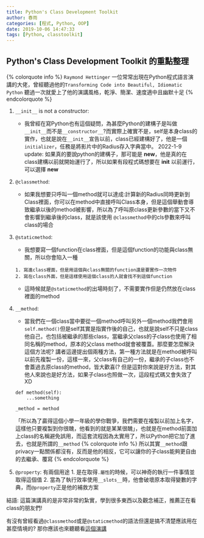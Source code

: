 ```yaml
---
title: Python's Class Development Toolkit 
author: 春雨
categories: [程式, Python, OOP]
date: 2019-10-06 14:47:33
tags: [Python, classtoolkit]
---
```


## Python's Class Development Toolkit 的重點整理

{% colorquote info %}
`Raymond Hettinger` 一位常常出現在Python程式語言演講的大佬，曾經聽過他的`Transforming Code into Beautiful, Idiomatic Python` 聽過一次就愛上了他的演講風格，乾淨、簡潔、速度適中且幽默十足
{% endcolorquote %}

1. `__init__` is not a constructor:
    - 我曾經在寫Python也有這個疑問，為甚麼Python的建構子是叫做`__init__`而不是`__constructor__`?而實際上確實不是，self是本身class的實作，也就是說在`__init__`宣告以前，class已經建構好了，他是一個`initializer`，任務是將影片中的Radius存入字典當中。
    2022-1-9 update:
    如果真的要說python的建構子，那可能是 __new__，他是真的在class建構以前就開始運行了，所以如果有段程式碼想要在 __init__ 以前運行，可以選擇 __new__

2. `@classmethod`:
    - 如果我想要只呼叫一個method就可以達成:計算新的Radius同時更新到Class裡面，你可以在method中直接呼叫Class本身，但是這個舉動會導致繼承以後的method被影響，所以為了呼叫原class更新參數的當下又不會影響到繼承後的class，就是該使用 `@classmethod`中的cls參數來呼叫class的場合

3. `@staticmethod`:
    - 我想要寫一個function在class裡面，但是這個function的功能與class無關，所以你會陷入一種
    ```
    1. 寫進class裡面，但是用這個與class無關的function還是要實作一次物件
    2. 寫在class外面，但是這樣使用這個class的人就會找不到這個function
    ```

    - 這時候就是`@staticmethod`的出場時刻了，不需要實作但是仍然放在class裡面的method

4. `__method`:
    - 當我們在一個class當中要從一個method呼叫另外一個method我們會用`self.method()`但是self其實是指實作後的自己，也就是說self不只是class他自己，也包括被繼承的那些class，當繼承父class的子class也使用了相同名稱的method，原本的父class method就會被覆蓋。那麼要怎麼解決這個方法呢? 講者這邊提出個兩種方法，第一種方法就是在method被呼叫以前先複製一份，這樣一來，父class有自己的一份，繼承的子class也不會蓋過去原class的method，皆大歡喜(? 但是這對你來說是好方法，對其他人來說也是好方法，如果子class也照做一次，這段程式碼又會失效了XD
    ```
    def method(self):
        ...something
    
    _method = method
    ```

    「所以為了贏得這個小學一年級的學你戰爭，我們需要在複製以前加上名字，這樣他只要複製到你很醜，他看到的就是某某很醜」，也就是在method前面加上class的名稱避免誤用，而這套流程因為太實用了，所以Python把它加了進去，也就是所謂的`__method`
    {% colorquote info %}
    所以其實`__method`跟privacy一點關係都沒有，反而是他的相反，它可以讓你的子class能夠更自由的去繼承、覆寫
    {% endcolorquote %}

5. `@property`:
    有兩個用途
        1. 是在取得`.屬性`的時候，可以神奇的執行一件事情並取得這個值
        2. 當為了執行效率使用`__slots__`時，他會破壞原本取得變數的字典，而`@property`正是他的補救方案

結語:
    這篇演講真的是非常非常的紮實，學到很多東西以及觀念補正，推薦正在看class的朋友們!

有沒有曾經看過`@classmethod`或是`@staticmethod`的語法但還是搞不清楚應該用在甚麼情境的? 那你應該也來聽聽看[這個演講](https://www.youtube.com/watch?v=HTLu2DFOdTg&feature=youtu.be)